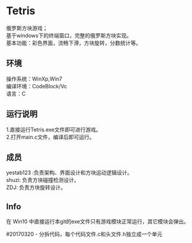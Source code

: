 Tetris
======

俄罗斯方块游戏；<br />
基于windows下的终端窗口，完整的俄罗斯方块实现。<br />
基本功能：彩色界面，流畅下滑，方块旋转，分数统计等。

环境
-----------
操作系统：WinXp,Win7<br />
编译环境：CodeBlock/Vc<br />
语言：C<br />

运行说明
---------------
1.直接运行Tetris.exe文件即可进行游戏。<br />
2.打开main.c文件，编译后即可运行。<br />

成员
-----------
yestab123 :负责架构、界面设计和方块运动逻辑设计。<br />
shuzi: 负责方块碰撞检测设计。<br />
ZDJ: 负责方块旋转设计。<br />

Info
-----------
在 Win10 中直接运行本git的exe文件只有游戏模块正常运行，其它模块会弹出。

#20170320 - 分拆代码，每个代码文件.c和头文件.h独立成一个单元
